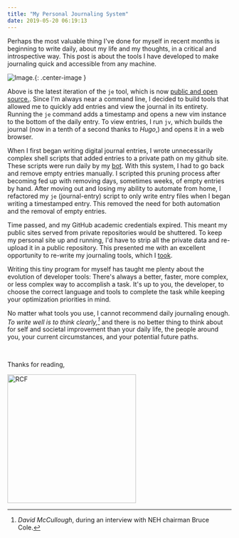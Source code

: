 ```yaml
---
title: "My Personal Journaling System"
date: 2019-05-20 06:19:13
---
```


Perhaps the most valuable thing I've done for myself in recent months is beginning to write daily, about my life and my thoughts, in a critical and introspective way. This post is about the tools I have developed to make journaling quick and accessible from any machine.

![Image.](/legacy/howIJournal/journal-entry.png){: .center-image }

Above is the latest iteration of the `je` tool, which is now [public and open source.](https://github.com/RyanFleck/Journal). Since I'm always near a command line, I decided to build tools that allowed me to quickly add entries and view the journal in its entirety. Running the `je` command adds a timestamp and opens a new vim instance to the bottom of the daily entry. To view entries, I run `jv`, which builds the journal (now in a tenth of a second thanks to _Hugo_,) and opens it in a web browser.

When I first began writing digital journal entries, I wrote unnecessarily complex shell scripts that added entries to a private path on my github site. These scripts were run daily by my [bot](https://github.com/RCF-LAB-BOT). With this system, I had to go back and remove empty entries manually. I scripted this pruning process after becoming fed up with removing days, sometimes weeks, of empty entries by hand. After moving out and losing my ability to automate from home, I refactored my `je` (journal-entry) script to only write entry files when I began writing a timestamped entry. This removed the need for both automation and the removal of empty entries.

Time passed, and my GitHub academic credentials expired. This meant my public sites served from private repositories would be shuttered. To keep my personal site up and running, I'd have to strip all the private data and re-upload it in a public repository. This presented me with an excellent opportunity to re-write my journaling tools, which I [took](https://github.com/RyanFleck/Journal).

Writing this tiny program for myself has taught me plenty about the evolution of developer tools: There's always a better, faster, more complex, or less complex way to accomplish a task. It's up to you, the developer, to choose the correct language and tools to complete the task while keeping your optimization priorities in mind.

No matter what tools you use, I cannot recommend daily journaling enough. _To write well is to think clearly,[^1]_ and there is no better thing to think about for self and societal improvement than your daily life, the people around you, your current circumstances, and your potential future paths.

[^1]: _David McCullough_, during an interview with NEH chairman Bruce Cole.

<br />

Thanks for reading,

<img src="/legacy/art/s.png" alt="RCF" style="border-radius:0; width: 289px;"/>

<br />
